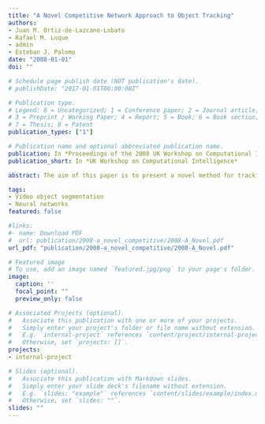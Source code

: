 ```yaml
---
title: "A Novel Competitive Network Approach to Object Tracking"
authors:
- Juan M. Ortiz-de-Lazcano-Lobato
- Rafael M. Luque
- admin
- Esteban J. Palomo
date: "2008-01-01"
doi: ""

# Schedule page publish date (NOT publication's date).
# publishDate: "2017-01-01T00:00:00Z"

# Publication type.
# Legend: 0 = Uncategorized; 1 = Conference paper; 2 = Journal article;
# 3 = Preprint / Working Paper; 4 = Report; 5 = Book; 6 = Book section;
# 7 = Thesis; 8 = Patent
publication_types: ["1"]

# Publication name and optional abbreviated publication name.
publication: In *Proceedings of the 2008 UK Workshop on Computational Intelligence*
publication_short: In *UK Workshop on Computational Intelligence*

abstract: The aim of this paper is to present a novel method for tracking moving objects for video-surveillance. It is based on a growing competitive neural network where the number of neurons can be automatically increased or decreased in order to get a one-to-one association between objects currently in the scene and neurons. This association is kept in each frame, what constitutes the foundations of this tracking system. Experiments show that our method is capable to accurately track objects in real-world video sequences.

tags:
- Video object segmentation
- Neural networks
featured: false

#links:
#- name: Download PDF
#  url: publication/2008-a_novel_competitive/2008-A_Novel.pdf
url_pdf: "publication/2008-a_novel_competitive/2008-A_Novel.pdf"

# Featured image
# To use, add an image named `featured.jpg/png` to your page's folder. 
image:
  caption: ''
  focal_point: ""
  preview_only: false

# Associated Projects (optional).
#   Associate this publication with one or more of your projects.
#   Simply enter your project's folder or file name without extension.
#   E.g. `internal-project` references `content/project/internal-project/index.md`.
#   Otherwise, set `projects: []`.
projects:
- internal-project

# Slides (optional).
#   Associate this publication with Markdown slides.
#   Simply enter your slide deck's filename without extension.
#   E.g. `slides: "example"` references `content/slides/example/index.md`.
#   Otherwise, set `slides: ""`.
slides: ""
---
```

